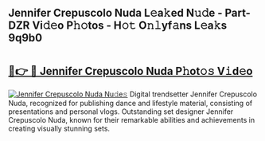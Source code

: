 ## Jennifer Crepuscolo Nuda L𝚎a𝚔ed N𝚞𝚍e - Part-DZR Vi𝚍𝚎o P𝚑𝚘tos - H𝚘𝚝 O𝚗𝚕yf𝚊ns L𝚎a𝚔s 9q9b0

# <h2><a href="http://kf671mq.oniu.top/?m=Jennifer+Crepuscolo+Nuda">🔗👉 🔴 Jennifer Crepuscolo Nuda P𝚑ot𝚘𝚜 V𝚒d𝚎o</a></h2>

[![Jennifer Crepuscolo Nuda Nu𝚍e𝚜](https://i.imgur.com/0qMVB7G.gif)](http://kf671mq.oniu.top/?m=Jennifer+Crepuscolo+Nuda)
Digital trendsetter Jennifer Crepuscolo Nuda, recognized for publishing dance and lifestyle material, consisting of presentations and personal vlogs. Outstanding set designer Jennifer Crepuscolo Nuda, known for their remarkable abilities and achievements in creating visually stunning sets.  
